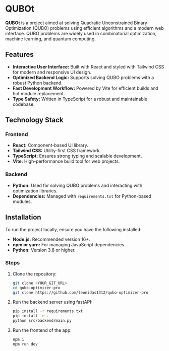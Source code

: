 # QUBOt

**QUBOt** is a project aimed at solving Quadratic Unconstrained Binary Optimization (QUBO) problems using efficient algorithms and a modern web interface. QUBO problems are widely used in combinatorial optimization, machine learning, and quantum computing.

## Features

- **Interactive User Interface:** Built with React and styled with Tailwind CSS for modern and responsive UI design.
- **Optimized Backend Logic:** Supports solving QUBO problems with a robust Python backend.
- **Fast Development Workflow:** Powered by Vite for efficient builds and hot module replacement.
- **Type Safety:** Written in TypeScript for a robust and maintainable codebase.

## Technology Stack

### Frontend
- **React:** Component-based UI library.
- **Tailwind CSS:** Utility-first CSS framework.
- **TypeScript:** Ensures strong typing and scalable development.
- **Vite:** High-performance build tool for web projects.

### Backend
- **Python:** Used for solving QUBO problems and interacting with optimization libraries.
- **Dependencies:** Managed with `requirements.txt` for Python-based modules.

## Installation

To run the project locally, ensure you have the following installed:
- **Node.js:** Recommended version 16+.
- **npm or yarn:** For managing JavaScript dependencies.
- **Python:** Version 3.8 or higher.

### Steps

1. Clone the repository:
   ```bash
   git clone <YOUR_GIT_URL>
   cd qubo-optimizer-pro
   git clone https://github.com/leonidas1312/qubo-optimizer-pro
2. Run the backend server using fastAPI:
   ```bash
   pip install -r requirements.txt
   pip install -e .
   python src/backend/main.py
3. Run the frontend of the app:
   ```bash
   npm i
   npm run dev

